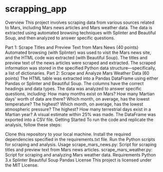 # scrapping_app

Overview
This project involves scraping data from various sources related to Mars, including Mars news articles and Mars weather data. The data is extracted using automated browsing techniques with Splinter and Beautiful Soup, and then analyzed to answer specific questions.

Part 1: Scrape Titles and Preview Text from Mars News (40 points)
Automated browsing (with Splinter) was used to visit the Mars news site, and the HTML code was extracted (with Beautiful Soup).
The titles and preview text of the news articles were scraped and extracted.
The scraped information was stored in the specified Python data structure—specifically, a list of dictionaries.
Part 2: Scrape and Analyze Mars Weather Data (60 points)
The HTML table was extracted into a Pandas DataFrame using either Pandas or Splinter and Beautiful Soup. The columns have the correct headings and data types.
The data was analyzed to answer specific questions, including:
How many months exist on Mars?
How many Martian days' worth of data are there?
Which month, on average, has the lowest temperature? The highest?
Which month, on average, has the lowest atmospheric pressure? The highest?
How many terrestrial days exist in a Martian year? A visual estimate within 25% was made.
The DataFrame was exported into a CSV file.
Getting Started
To run the code and replicate the analysis, follow these steps:

Clone this repository to your local machine.
Install the required dependencies specified in the requirements.txt file.
Run the Python scripts for scraping and analysis.
Usage
scrape_mars_news.py: Script for scraping titles and preview text from Mars news articles.
scrape_mars_weather.py: Script for scraping and analyzing Mars weather data.
Requirements
Python 3.x
Splinter
Beautiful Soup
Pandas
License
This project is licensed under the MIT License.

